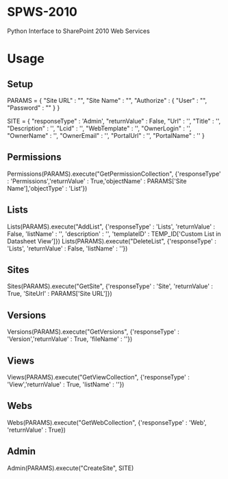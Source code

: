 # SPWS-2010
Python Interface to SharePoint 2010 Web Services

# Usage
## Setup
PARAMS = {
	"Site URL" : "",
	"Site Name" : "",
	"Authorize" : {
		"User" : "",
		"Password" : ""
	}
}

SITE = {
	"responseType" : 'Admin',
	"returnValue" : False,
	"Url" : '',
	"Title" : '',
	"Description" : '',
	"Lcid" : '',
	"WebTemplate" : '',
	"OwnerLogin" : '',
	"OwnerName" : '',
	"OwnerEmail" : '',
	"PortalUrl" : '',
	"PortalName" : ''
}

## Permissions
Permissions(PARAMS).execute("GetPermissionCollection", {'responseType' : 'Permissions','returnValue' : True,'objectName' : PARAMS['Site Name'],'objectType' : 'List'})

## Lists
Lists(PARAMS).execute("AddList", {'responseType' : 'Lists', 'returnValue' : False, 'listName' : '', 'description' : '', 'templateID' : TEMP_ID['Custom List in Datasheet View']})
Lists(PARAMS).execute("DeleteList", {'responseType' : 'Lists', 'returnValue' : False, 'listName' : ''})

## Sites
Sites(PARAMS).execute("GetSite", {'responseType' : 'Site', 'returnValue' : True, 'SiteUrl' : PARAMS['Site URL']})

## Versions
Versions(PARAMS).execute("GetVersions", {'responseType' : 'Version','returnValue' : True, 'fileName' : ''})

## Views
Views(PARAMS).execute("GetViewCollection", {'responseType' : 'View','returnValue' : True, 'listName' : ''})

## Webs
Webs(PARAMS).execute("GetWebCollection", {'responseType' : 'Web', 'returnValue' : True})

## Admin
Admin(PARAMS).execute("CreateSite", SITE)

